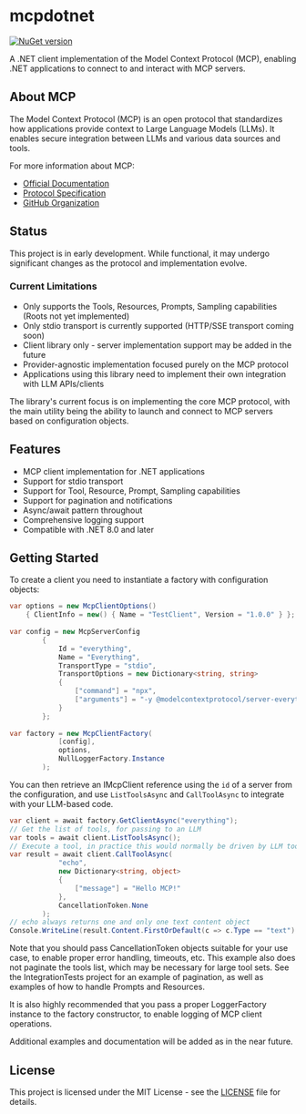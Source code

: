 # mcpdotnet
[![NuGet version](https://img.shields.io/nuget/v/mcpdotnet.svg?style=flat)](https://www.nuget.org/packages/mcpdotnet/)

A .NET client implementation of the Model Context Protocol (MCP), enabling .NET applications to connect to and interact with MCP servers.

## About MCP

The Model Context Protocol (MCP) is an open protocol that standardizes how applications provide context to Large Language Models (LLMs). It enables secure integration between LLMs and various data sources and tools.

For more information about MCP:
- [Official Documentation](https://modelcontextprotocol.io/)
- [Protocol Specification](https://spec.modelcontextprotocol.io/)
- [GitHub Organization](https://github.com/modelcontextprotocol)

## Status

This project is in early development. While functional, it may undergo significant changes as the protocol and implementation evolve.

### Current Limitations
- Only supports the Tools, Resources, Prompts, Sampling capabilities (Roots not yet implemented)
- Only stdio transport is currently supported (HTTP/SSE transport coming soon)
- Client library only - server implementation support may be added in the future
- Provider-agnostic implementation focused purely on the MCP protocol
- Applications using this library need to implement their own integration with LLM APIs/clients

The library's current focus is on implementing the core MCP protocol, with the main utility being the ability to launch and connect to MCP servers based on configuration objects.

## Features

- MCP client implementation for .NET applications
- Support for stdio transport
- Support for Tool, Resource, Prompt, Sampling capabilities
- Support for pagination and notifications
- Async/await pattern throughout
- Comprehensive logging support
- Compatible with .NET 8.0 and later

## Getting Started

To create a client you need to instantiate a factory with configuration objects:
```csharp
var options = new McpClientOptions() 
    { ClientInfo = new() { Name = "TestClient", Version = "1.0.0" } };
	
var config = new McpServerConfig
        {
            Id = "everything",
            Name = "Everything",
            TransportType = "stdio",
            TransportOptions = new Dictionary<string, string>
            {
                ["command"] = "npx",
                ["arguments"] = "-y @modelcontextprotocol/server-everything",
            }
        };
		
var factory = new McpClientFactory(
            [config],
            options,
            NullLoggerFactory.Instance
        );
```

You can then retrieve an IMcpClient reference using the `id` of a server from the configuration, and use `ListToolsAsync` and `CallToolAsync` to integrate with your LLM-based code.

```csharp
var client = await factory.GetClientAsync("everything");
// Get the list of tools, for passing to an LLM
var tools = await client.ListToolsAsync();
// Execute a tool, in practice this would normally be driven by LLM tool invocations
var result = await client.CallToolAsync(
            "echo",
            new Dictionary<string, object>
            {
                ["message"] = "Hello MCP!"
            },
            CancellationToken.None
        );
// echo always returns one and only one text content object
Console.WriteLine(result.Content.FirstOrDefault(c => c.Type == "text").Text);
```

Note that you should pass CancellationToken objects suitable for your use case, to enable proper error handling, timeouts, etc. This example also does not paginate the tools list, which may be necessary for large tool sets. See the IntegrationTests project for an example of pagination, as well as examples of how to handle Prompts and Resources.

It is also highly recommended that you pass a proper LoggerFactory instance to the factory constructor, to enable logging of MCP client operations.

Additional examples and documentation will be added as in the near future.

## License

This project is licensed under the MIT License - see the [LICENSE](LICENSE) file for details.